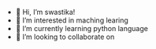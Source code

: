 - 👋 Hi, I’m swastika!
- 👀 I’m interested in maching learing 
- 🌱 I’m currently learning python language
- 💞️ I’m looking to collaborate on 
<!---
Sshardul07/Sshardul07 is a ✨ special ✨ repository because its `README.md` (this file) appears on your GitHub profile.
You can click the Preview link to take a look at your changes.
--->
